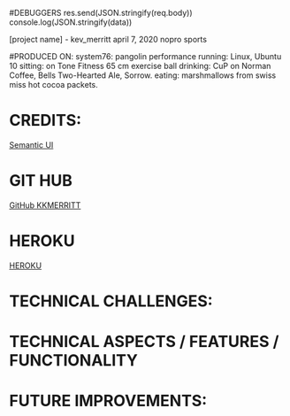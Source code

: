 #DEBUGGERS
res.send(JSON.stringify(req.body))
console.log(JSON.stringify(data))


[project name] - kev_merritt
april 7, 2020
nopro sports

#PRODUCED ON:
system76: pangolin performance
running: Linux, Ubuntu 10
sitting: on Tone Fitness 65 cm exercise ball
drinking: CuP on Norman Coffee, Bells Two-Hearted Ale, Sorrow.
eating: marshmallows from swiss miss hot cocoa packets.

# CREDITS:
[Semantic UI](https://semantic-ui.com//)

# GIT HUB
[GitHub KKMERRITT](https://github.com/kkmerritt/nopro2)
# HEROKU
[HEROKU](https://HEROKU.COM)

# TECHNICAL CHALLENGES:


# TECHNICAL ASPECTS / FEATURES / FUNCTIONALITY


# FUTURE IMPROVEMENTS:
